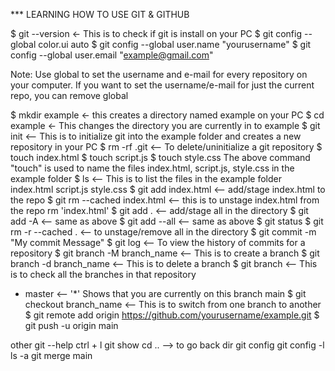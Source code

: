 *** LEARNING HOW TO USE GIT & GITHUB

$ git --version  <- This is to check if git is install on your PC
$ git config --global color.ui auto
$ git config --global user.name "yourusername"
$ git config --global user.email "example@gmail.com"

Note: Use global to set the username and e-mail for every repository on your computer.
If you want to set the username/e-mail for just the current repo, you can remove global

$ mkdir example  <- this creates a directory named example on your PC
$ cd example  <- This changes the directory you are currently in to example
$ git init  <-- This is to initialize git into the example folder and creates a new repository in your PC
$ rm -rf .git  <-- To delete/uninitialize a git repository
$ touch index.html
$ touch script.js
$ touch style.css
The above command "touch" is used to name the files index.html, script.js, style.css in the example folder
$ ls  <-- This is to list the files in the example folder
index.html  script.js  style.css
$ git add index.html  <-- add/stage index.html to the repo
$ git rm --cached index.html  <-- this is to unstage index.html from the repo
rm 'index.html'
$ git add .  <-- add/stage all in the directory
$ git add -A  <-- same as above
$ git add --all  <-- same as above
$ git status
$ git rm -r --cached .  <-- to unstage/remove all in the directory
$ git commit -m "My commit Message"
$ git log  <-- To view the history of commits for a repository
$ git branch -M branch_name  <-- This is to create a branch
$ git branch -d branch_name  <-- This is to delete a branch
$ git branch  <-- This is to check all the branches in that repository
* master  <-- '*' Shows that you are currently on this branch
main
$ git checkout branch_name  <-- This is to switch from one branch to another
$ git remote add origin https://github.com/yourusername/example.git
$ git push -u origin main


other
git --help
ctrl + l
git show
cd .. --> to go back
dir
git config
git config -l
ls -a
git merge main
